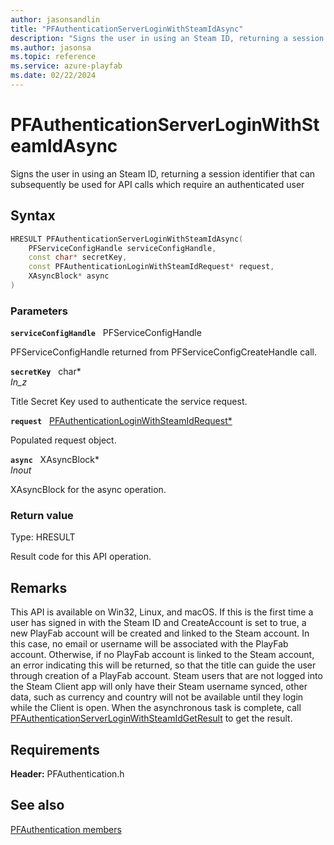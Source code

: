 ```yaml
---
author: jasonsandlin
title: "PFAuthenticationServerLoginWithSteamIdAsync"
description: "Signs the user in using an Steam ID, returning a session identifier that can subsequently be used for API calls which require an authenticated user"
ms.author: jasonsa
ms.topic: reference
ms.service: azure-playfab
ms.date: 02/22/2024
---
```


# PFAuthenticationServerLoginWithSteamIdAsync  

Signs the user in using an Steam ID, returning a session identifier that can subsequently be used for API calls which require an authenticated user  

## Syntax  
  
```cpp
HRESULT PFAuthenticationServerLoginWithSteamIdAsync(  
    PFServiceConfigHandle serviceConfigHandle,  
    const char* secretKey,  
    const PFAuthenticationLoginWithSteamIdRequest* request,  
    XAsyncBlock* async  
)  
```  
  
### Parameters  
  
**`serviceConfigHandle`** &nbsp; PFServiceConfigHandle  
  
PFServiceConfigHandle returned from PFServiceConfigCreateHandle call.  
  
**`secretKey`** &nbsp; char*  
*_In_z_*  
  
Title Secret Key used to authenticate the service request.  
  
**`request`** &nbsp; [PFAuthenticationLoginWithSteamIdRequest*](../../pfauthenticationtypes/structs/pfauthenticationloginwithsteamidrequest.md)  
  
Populated request object.  
  
**`async`** &nbsp; XAsyncBlock*  
*_Inout_*  
  
XAsyncBlock for the async operation.  
  
  
### Return value
Type: HRESULT
  
Result code for this API operation.
  
## Remarks  
  
This API is available on Win32, Linux, and macOS. If this is the first time a user has signed in with the Steam ID and CreateAccount is set to true, a new PlayFab account will be created and linked to the Steam account. In this case, no email or username will be associated with the PlayFab account. Otherwise, if no PlayFab account is linked to the Steam account, an error indicating this will be returned, so that the title can guide the user through creation of a PlayFab account. Steam users that are not logged into the Steam Client app will only have their Steam username synced, other data, such as currency and country will not be available until they login while the Client is open. When the asynchronous task is complete, call [PFAuthenticationServerLoginWithSteamIdGetResult](pfauthenticationserverloginwithsteamidgetresult.md) to get the result.
  
## Requirements  
  
**Header:** PFAuthentication.h
  
## See also  
[PFAuthentication members](../pfauthentication_members.md)  

  
  
